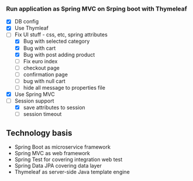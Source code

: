 ### Run application as Spring MVC on Srping boot with Thymeleaf

- [x] DB config
- [x] Use Thymleaf
- [ ] Fix UI stuff - css, etc, spring attributes
    - [x] Bug with selected category
    - [x] Bug with cart
    - [x] Bug with post adding product
    - [ ] Fix euro index
    - [ ] checkout page 
    - [ ] confirmation page 
    - [ ] bug with null cart
    - [ ] hide all message to properties file
- [x] Use Spring MVC
- [ ] Session support
    - [x] save attributes to session
    - [ ] session timeout

## Technology basis
* Spring Boot as microservice framework
* Spring MVC as web framework
* Spring Test for covering integration web test
* Spring Data JPA covering data layer
* Thymeleaf as server-side Java template engine
